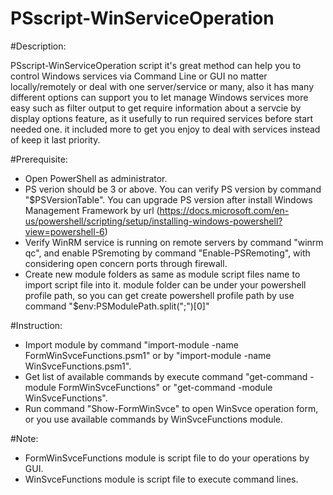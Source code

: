 # PSscript-WinServiceOperation

#Description:

PSscript-WinServiceOperation script it's great method can help you to control Windows services via Command Line or GUI no matter locally/remotely or deal with one server/service or many, also it has many different options can support you to let manage Windows services more easy such as filter output to get require information about a servcie by display options feature, as it usefully to run required services before start needed one. it included more to get you enjoy to deal with services instead of keep it last priority.


#Prerequisite:
- Open PowerShell as administrator.
- PS verion should be 3 or above.
  You can verify PS version by command "$PSVersionTable".
  You can upgrade PS version after install Windows Management Framework by url (https://docs.microsoft.com/en-us/powershell/scripting/setup/installing-windows-powershell?view=powershell-6)
- Verify WinRM service is running on remote servers by command "winrm qc", and enable PSremoting by command "Enable-PSRemoting", with considering open concern ports through firewall.
- Create new module folders as same as module script files name to import script file into it.
  module folder can be under your powershell profile path, so you can get create powershell profile path by use command     "$env:PSModulePath.split(";")[0]"

#Instruction:

- Import module by command "import-module -name FormWinSvceFunctions.psm1" or by "import-module -name WinSvceFunctions.psm1".
- Get list of available commands by execute command "get-command -module FormWinSvceFunctions" or "get-command -module WinSvceFunctions".
- Run command "Show-FormWinSvce" to open WinSvce operation form, or you use available commands by WinSvceFunctions module.

#Note:
- FormWinSvceFunctions module is script file to do your operations by GUI.
- WinSvceFunctions module is script file to execute command lines.
